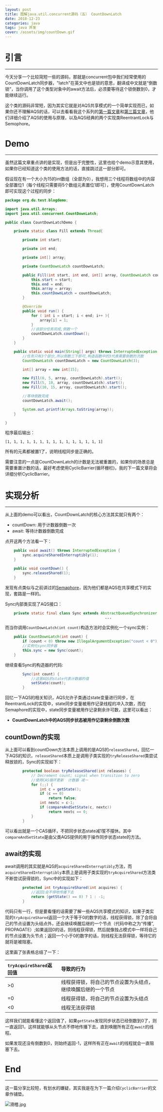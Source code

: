 ```yaml
---
layout: post
title: 图解java.util.concurrent源码（五） CountDownLatch
date: 2018-12-23
categories: java
tags: java 并发
cover: /assets/img/countDown.gif
---
```


# 引言
---

今天分享一个比较简短一些的源码，那就是concurrent包中我们经常使用的CountDownLatch同步器，"latch"在英文中也是锁的意思，翻译成中文就是“倒数锁”，当你调用了这个类型对象中的await方法后，必须要等待这个锁倒数到0，才能继续运行。

这个类的源码非常短，因为其实它就是对AQS共享模式的一个简单实现而已，如果你还不理解AQS的话，可以去看看我这个系列的[第一篇文章](https://www.dqyuan.top/2018/09/06/abstractqueuesynchronizer.html)和[第三篇文章](https://www.dqyuan.top/2018/09/24/reentrantlock-semaphore.html)，他们详细介绍了AQS的使用与原理，以及AQS经典的两个实现类ReentrantLock与Semophore。

# Demo
---

虽然这篇文章重点讲的是实现，但是出于完整性，这里也给个demo示意其使用，如果你已经知道这个类的使用方法的话，直接跳过这一部分即可。

假设现在有一个大小为15的int数组（全部为0），我想用三个线程将数组中的内容全部置位1（每个线程只需要将5个数组元素置位1即可），使用CountDownLatch即可实现这个过程的同步：

```java
package org.du.test.blogdemo;

import java.util.Arrays;
import java.util.concurrent.CountDownLatch;

public class CountDownLatchDemo {

    private static class Fill extends Thread{

        private int start;

        private int end;

        private int[] array;

        private CountDownLatch countDownLatch;

        public Fill(int start, int end, int[] array, CountDownLatch countDownLatch) {
            this.start = start;
            this.end = end;
            this.array = array;
            this.countDownLatch = countDownLatch;
        }

        @Override
        public void run() {
            for ( int i = start; i < end; i++ ){
                array[i] = 1;
            }
            //该部分任务完成,倒数一个
            countDownLatch.countDown();
        }
    }

    public static void main(String[] args) throws InterruptedException {
        //任务只有3个部分,所以倒数三下即可,构造函数中的3代表需要倒数的次数
        CountDownLatch countDownLatch = new CountDownLatch(3);

        int[] array = new int[15];

        new Fill(0, 5, array, countDownLatch).start();
        new Fill(5, 10, array, countDownLatch).start();
        new Fill(10, 15, array, countDownLatch).start();

        //等待倒数完成
        countDownLatch.await();

        System.out.printf(Arrays.toString(array));
    }

}

```

程序最后输出：

```c-like
[1, 1, 1, 1, 1, 1, 1, 1, 1, 1, 1, 1, 1, 1, 1]
```

所有的元素都被置1了，说明线程同步是正确的。

需要注意的一点是CountDownLatch的计数是无法被重置的，如果你的场景总是需要重置计数的话，最好考虑使用CyclicBarrier(循环栅栏)，我的下一篇文章将会详细分析CyclicBarrier。


# 实现分析
---

从上面的demo可以看出，CountDownLatch的核心方法其实就只有两个：

 - countDown: 用于计数器倒数一次
 - await: 等待计数器倒数完成

点开这两个方法看一下：

```java
    public void await() throws InterruptedException {
        sync.acquireSharedInterruptibly(1);
    }
```

```java
    public void countDown() {
        sync.releaseShared(1);
    }
```

发现有点类似与之前讲过的[Semaphore](https://www.dqyuan.top/2018/09/24/reentrantlock-semaphore.html)，因为他们都是AQS在共享模式下的实现，套路是一样的。

Sync内部类实现了AQS接口：

```java
    private static final class Sync extends AbstractQueuedSynchronizer {
                                              ...
```

而当你调用`CountDownLatch(int count)`构造方法时会实例化一个sync实例：

```java
    public CountDownLatch(int count) {
        if (count < 0) throw new IllegalArgumentException("count < 0");
        //实例化sync同步器
        this.sync = new Sync(count);
    }
```

继续查看Sync的构造器的代码:

```java
        Sync(int count) {
            //这里AQS的state代表计数器的值
            setState(count);
        }
```

回忆一下AQS的相关知识，AQS允许子类通过state变量进行同步，在ReentrantLock的实现中，state同步变量被用作记录线程的冲入次数，而在Semaphore的实现中，state同步变量被用作记录剩余许可数，这里可以看出：

 - **CountDownLatch中的AQS同步状态被用作记录剩余倒数次数**

## countDown的实现

从上面可以看到countDown方法本质上调用的是AQS的`releaseShared`，回忆一下AQS的知识，`releaseShared`本质上是调用子类实现的`tryReleaseShared`类尝试释放锁的，Sync的实现如下：

```java
        protected boolean tryReleaseShared(int releases) {
            // Decrement count; signal when transition to zero
            //使用CAS循环更新  计数器 减一
            for (;;) {
                int c = getState();
                if (c == 0)
                    return false;
                int nextc = c-1;
                if (compareAndSetState(c, nextc))
                    return nextc == 0;
            }
        }
```

可以看出就是一个CAS循环，不把同步状态state减1誓不摆休。其中`compareAndSetState`是由父类AQS提供的用于操作同步状态state的方法。

## await的实现

await调用的其实就是AQS的`acquireSharedInterruptibly`方法，而`acquireSharedInterruptibly`本质上是调用子类实现的`tryAcquireShared`方法类不断尝试获得锁的，Sync中的实现如下：

```java
        protected int tryAcquireShared(int acquires) {
            //返回1会不停地传播下去
            return (getState() == 0) ? 1 : -1;
        }
```

代码只有一行，但是要看懂的话需要了解一些AQS共享模式的知识，如果子类实现的`tryAcquireShared`返回一个大于等于0的数字的话，线程获得锁，除了会将自己的节点设置为头结点外，还会继续唤醒后继的一个节点（代码中称之为“传播”, PROPAGATE）;如果返回0的话，则线程获得锁，然后就像独占模式中一样将自己的节点设置为头节点；返回一个小于0的数字的话，则线程无法获得锁，等待它的就将是被阻塞。

这里画了张表格总结了一下：

| `tryAcquireShared`返回值        | 导致的行为    |
| :--------   | :-----   |
| >0        | 线程获得锁，将自己的节点设置为头结点，继续唤醒后继的一个节点      |  
| =0        | 线程获得锁，将自己的节点设置为头结点      |  
| <0        | 线程无法获得锁      |  


这样我们就能看懂这个返回值了，如果`getState`发现同步状态已经倒数到0了，则一直返回1，这样就能够从头节点不停地传播下去，直到唤醒所有正在`await`的线程。

如果发现还没有倒数到0，则始终返回-1，这样所有正在`await`的线程就会一直阻塞下去。

# End
---

这一篇分享比较短，有划水的嫌疑，其实我是在为下一篇介绍`CyclicBarrier`的文章作铺垫。

![滑稽.jpg](https://upload-images.jianshu.io/upload_images/10192684-626047d51fc749d2.jpeg?imageMogr2/auto-orient/strip%7CimageView2/2/w/1240)

